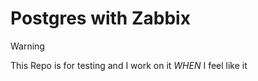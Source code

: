 # Postgres with Zabbix

> [!WARNING]
> This Repo is for testing and I work on it *WHEN* I feel like it
